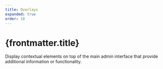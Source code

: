 ```yaml
---
title: Overlays
expanded: true
order: 10
---
```


# {frontmatter.title}

<Lede>

Display contextual elements on top of the main admin interface that provide additional information or functionality.

</Lede>


